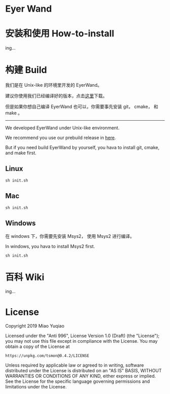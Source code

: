 # Eyer Wand

# 安装和使用 How-to-install

ing...

# 构建 Build

我们是在 Unix-like 的环境里开发的 EyerWand。

建议你使用我们已经编译好的版本，点击[这里](https://github.com/redknotmiaoyuqiao/EyerWand "prebuild")下载。

但是如果你想自己编译 EyerWand 也可以，你需要事先安装 git， cmake， 和 make 。

----

We developed EyerWand under Unix-like environment. 

We recommend you use our prebuild release in [here](https://github.com/redknotmiaoyuqiao/EyerWand "prebuild").


But if you need build EyerWand by yourself, you hava to install git, cmake, and make first.

## Linux

````
sh init.sh
````

## Mac

````
sh init.sh
````

## Windows

在 windows 下，你需要先安装 Msys2， 使用 Msys2 进行编译。

In windows, you hava to install Msys2 first.

````
sh init.sh
````

# 百科 Wiki

ing...


# License

Copyright 2019 Miao Yuqiao

Licensed under the "Anti 996", License Version 1.0 (Draft) (the "License"); you may not use this file except in compliance with the License. You may obtain a copy of the License at

````
https://unpkg.com/tsmon@0.4.2/LICENSE
````

Unless required by applicable law or agreed to in writing, software distributed under the License is distributed on an "AS IS" BASIS, WITHOUT WARRANTIES OR CONDITIONS OF ANY KIND, either express or implied. See the License for the specific language governing permissions and limitations under the License.